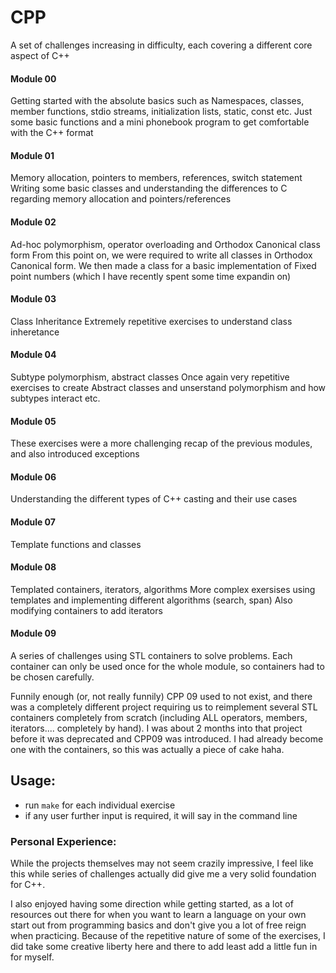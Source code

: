 # CPP

A set of challenges increasing in difficulty, 
each covering a different core aspect of C++

#### Module 00 
Getting started with the absolute basics such as Namespaces, classes, member functions, stdio streams, initialization lists, static, const etc. 
Just some basic functions and a mini phonebook program to get comfortable with the C++ format 

#### Module 01
Memory allocation, pointers to members, references, switch statement
Writing some basic classes and understanding the differences to C regarding memory allocation and pointers/references

#### Module 02
Ad-hoc polymorphism, operator overloading and Orthodox Canonical class form
From this point on, we were required to write all classes in Orthodox Canonical form.
We then made a class for a basic implementation of Fixed point numbers (which I have recently spent some time expandin on)

#### Module 03
Class Inheritance
Extremely repetitive exercises to understand class inheretance

#### Module 04
Subtype polymorphism, abstract classes
Once again very repetitive exercises to create Abstract classes and unserstand polymorphism and how subtypes interact etc.

#### Module 05
These exercises were a more challenging recap of the previous modules, and also introduced exceptions

#### Module 06
Understanding the different types of C++ casting and their use cases 

#### Module 07
Template functions and classes 

#### Module 08
Templated containers, iterators, algorithms
More complex exersises using templates and implementing different algorithms (search, span)
Also modifying containers to add iterators

#### Module 09
A series of challenges using STL containers to solve problems. Each container can only be used once for the whole module, so containers had to be chosen carefully. 

Funnily enough (or, not really funnily) CPP 09 used to not exist, and there was a completely different project requiring us to reimplement several STL containers completely from scratch (including ALL operators, members, iterators.... completely by hand). I was about 2 months into that project before it was deprecated and CPP09 was introduced. I had already become one with the containers, so this was actually a piece of cake haha. 


## Usage: 
  - run `make` for each individual exercise
  - if any user further input is required, it will say in the command line

### Personal Experience:
While the projects themselves may not seem crazily impressive, I feel like this while series of challenges actually did give me a very solid foundation for C++.

I also enjoyed having some direction while getting started, as a lot of resources out there for when you want to learn a language on your own start out from programming basics and don't give you a lot of free reign when practicing. Because of the repetitive nature of some of the exercises, I did take some creative liberty here and there to add least add a little fun in for myself. 

